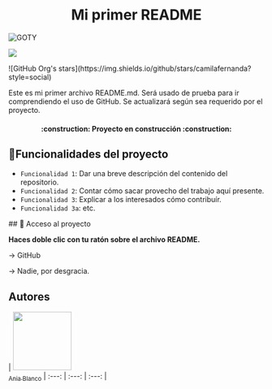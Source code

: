 

<h1 align="center"> Mi primer README </h1>

![GOTY](https://github.com/Bl4nc018/DWES/assets/92156488/37acbc2e-09d1-47c3-b2ec-b7e3aaab03ba)


<p align="left">
   <img src="https://img.shields.io/badge/STATUS-EN%20DESAROLLO-green">
   </p>
![GitHub Org's stars](https://img.shields.io/github/stars/camilafernanda?style=social)





Este es mi primer archivo README.md. Será usado de prueba para ir comprendiendo el uso de GitHub. Se actualizará según sea requerido por el proyecto.




<h4 align="center">
:construction: Proyecto en construcción :construction:
</h4>



## :hammer:Funcionalidades del proyecto

- `Funcionalidad 1`: Dar una breve descripción del contenido del repositorio.
- `Funcionalidad 2`: Contar cómo sacar provecho del trabajo aquí presente.
- `Funcionalidad 3`: Explicar a los interesados cómo contribuír.
- `Funcionalidad 3a`: etc.



\## 📁 Acceso al proyecto

**Haces doble clic con tu ratón sobre el archivo README.**



-> GitHub



-> Nadie, por desgracia.



## Autores

| [<img src="https://avatars.githubusercontent.com/u/92156488?s=400&u=1302f75511bad4df69803bf7b66443a1a8364b60&v=4" width=115><br><sub>Ania Blanco</sub>](https://github.com/Bl4nc018) | :---: | :---: | :---: |



